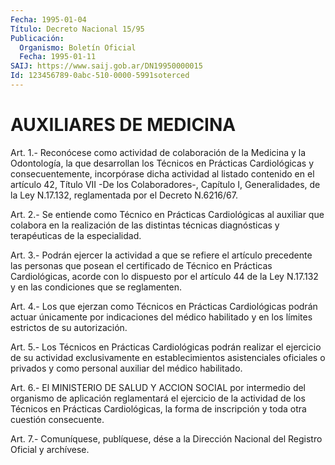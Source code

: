 ```yaml
---
Fecha: 1995-01-04
Título: Decreto Nacional 15/95
Publicación:
  Organismo: Boletín Oficial
  Fecha: 1995-01-11
SAIJ: https://www.saij.gob.ar/DN19950000015
Id: 123456789-0abc-510-0000-5991soterced
---
```

# AUXILIARES DE MEDICINA

<a id="1"></a>
Art.  1.-  Reconócese  como  actividad  de  colaboración de la Medicina  y  la  Odontología,  la que desarrollan los  Técnicos  en Prácticas  Cardiológicas  y  consecuentemente,   incorpórase  dicha actividad al listado contenido en el artículo 42,  Título  VII  -De los  Colaboradores-, Capítulo I, Generalidades, de la Ley N.17.132, reglamentada por el Decreto N.6216/67.

<a id="2"></a>
Art. 2.- Se entiende como Técnico en Prácticas Cardiológicas al auxiliar  que  colabora en la realización de las distintas técnicas diagnósticas y terapéuticas de la especialidad.

<a id="3"></a>
Art.  3.-  Podrán  ejercer  la  actividad  a que se refiere el artículo  precedente  las  personas  que  posean el certificado  de Técnico en Prácticas Cardiológicas, acorde  con lo dispuesto por el artículo  44  de  la  Ley  N.17.132  y  en las condiciones  que  se reglamenten.

<a id="4"></a>
Art. 4.- Los que ejerzan como Técnicos en Prácticas Cardiológicas  podrán actuar únicamente por indicaciones del médico habilitado  y  en    los  límites  estrictos  de  su  autorización.

<a id="5"></a>
Art.  5.-  Los  Técnicos  en  Prácticas  Cardiológicas  podrán realizar el ejercicio de su actividad exclusivamente en establecimientos    asistenciales   oficiales  o  privados  y  como personal auxiliar del médico habilitado.

<a id="6"></a>
Art. 6.- El MINISTERIO DE SALUD Y ACCION SOCIAL por intermedio del  organismo  de  aplicación  reglamentará  el  ejercicio  de  la actividad  de  los Técnicos en Prácticas Cardiológicas, la forma de inscripción y toda otra cuestión consecuente.

<a id="7"></a>
Art. 7.- Comuníquese, publíquese, dése a la Dirección Nacional del Registro Oficial y archívese.